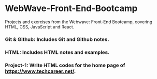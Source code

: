 # WebWave-Front-End-Bootcamp
Projects and exercises from the Webwave: Front-End Bootcamp, covering HTML, CSS, JavaScript and React.

### Git & Github: Includes Git and Github notes.
### HTML: Includes HTML notes and examples.
### Project-1: Write HTML codes for the home page of https://www.techcareer.net/.
